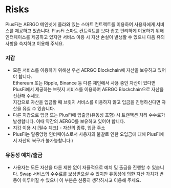 # Risks

&#x20;PlusFi는 AERGO 메인넷에 올라와 있는 스마트 컨트랙트를 이용하여 사용자에게 서비스를 제공하고 있습니다. PlusFi 스마트 컨트랙트를 보다 쉽고 편리하게 이용하기 위해 인터페이스를 제공하고 있지만 서비스 이용 시 자산 손실이 발생할 수 있으니 다음 유의 사항을 숙지하고 이용해 주세요.



### **지갑**

* 모든 서비스를 이용하기 위해선 우선 AERGO Blockchain에 자산을 보유하고 있어야 합니다.\
  Ethereum 또는 Ripple, Binance 등 다른 체인에서 사용 중인 자산이 있다면 PlusFi에서 제공하는 브릿지 서비스를 이용하여 AERGO Blockchain으로 자산을 전환해 주세요.\
  지갑으로 자산을 입금할 때 브릿지 서비스를 이용하지 않고 입금을 진행하신다면 자산을 유실  수 있습니다.
* 다른 지갑으로 입금 또는 PlusFi에 입출금(유동성 포함) 시 트랜잭션 처리 수수료가 발생합니다. 이때 약간의 AERGO를 보유하고 있어야 합니다.
* 지갑 이용 시 \[필수 체크] - 자산의 종류, 입금 주소
* PlusFi는 탈중앙형 인터페이스로서 사용자의 불찰로 인한 오입금에 대해 PlusFi에서 자산의 복구가 불가능합니다.\


### **유동성 예치/출금**

* 사용자는 모든 자산을 다른 제한 없이 자율적으로 예치 및 출금을 진행할 수 있습니다. Swap 서비스의 수수료를 보상받으실 수 있지만 유동성에 의한 자산 가치가 변동이 이루어질 수 있으니 이 부분은 신중히 생각하시고 이용해 주세요.
